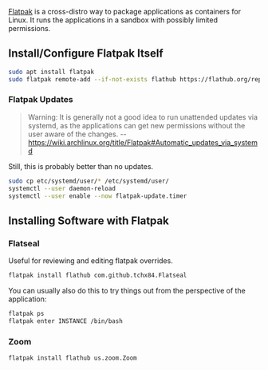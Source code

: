 [Flatpak](https://www.flatpak.org/) is a cross-distro way to package
applications as containers for Linux. It runs the applications in a sandbox
with possibly limited permissions.

## Install/Configure Flatpak Itself

```sh
sudo apt install flatpak
sudo flatpak remote-add --if-not-exists flathub https://flathub.org/repo/flathub.flatpakrepo
```

### Flatpak Updates

> Warning: It is generally not a good idea to run unattended updates via
> systemd, as the applications can get new permissions without the user aware
> of the changes.
>  -- <https://wiki.archlinux.org/title/Flatpak#Automatic_updates_via_systemd>

Still, this is probably better than no updates.

```sh
sudo cp etc/systemd/user/* /etc/systemd/user/
systemctl --user daemon-reload
systemctl --user enable --now flatpak-update.timer
```

## Installing Software with Flatpak

### Flatseal

Useful for reviewing and editing flatpak overrides.

```sh
flatpak install flathub com.github.tchx84.Flatseal
```

You can usually also do this to try things out from the perspective of the
application:

```sh
flatpak ps
flatpak enter INSTANCE /bin/bash
```

### Zoom

```sh
flatpak install flathub us.zoom.Zoom
```
